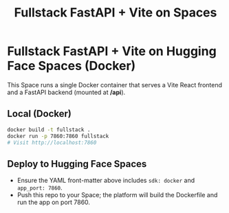 ﻿---
title: Fullstack FastAPI + Vite on Spaces
emoji: 🚀
colorFrom: indigo
colorTo: blue
sdk: docker
app_port: 7860
pinned: false
license: mit
---

# Fullstack FastAPI + Vite on Hugging Face Spaces (Docker)

This Space runs a single Docker container that serves a Vite React frontend and a FastAPI backend (mounted at **/api**).

## Local (Docker)

```bash
docker build -t fullstack .
docker run -p 7860:7860 fullstack
# Visit http://localhost:7860
```

## Deploy to Hugging Face Spaces
- Ensure the YAML front-matter above includes `sdk: docker` and `app_port: 7860`.
- Push this repo to your Space; the platform will build the Dockerfile and run the app on port 7860.
